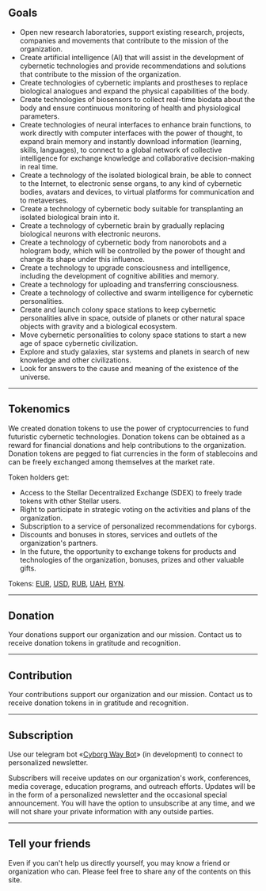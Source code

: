 <h2 id="header-2">Goals</h2>
<p>
  <ul>
    <li>Open new research laboratories, support existing research, projects, companies and movements that contribute to the mission of the organization.</li>
    <li>Create artificial intelligence (AI) that will assist in the development of cybernetic technologies and provide recommendations and solutions that contribute to the mission of the organization.</li>
    <li>Create technologies of cybernetic implants and prostheses to replace biological analogues and expand the physical capabilities of the body.</li>
    <li>Create technologies of biosensors to collect real-time biodata about the body and ensure continuous monitoring of health and physiological parameters.</li>
    <li>Create technologies of neural interfaces to enhance brain functions, to work directly with computer interfaces with the power of thought, to expand brain memory and instantly download information (learning, skills, languages), to connect to a global network of collective intelligence for exchange knowledge and collaborative decision-making in real time.</li>
    <li>Create a technology of the isolated biological brain, be able to connect to the Internet, to electronic sense organs, to any kind of cybernetic bodies, avatars and devices, to virtual platforms for communication and to metaverses.</li>
    <li>Create a technology of cybernetic body suitable for transplanting an isolated biological brain into it.</li>
    <li>Create a technology of cybernetic brain by gradually replacing biological neurons with electronic neurons.</li>
    <li>Create a technology of cybernetic body from nanorobots and a hologram body, which will be controlled by the power of thought and change its shape under this influence.</li>
    <li>Create a technology to upgrade consciousness and intelligence, including the development of cognitive abilities and memory.</li>
    <li>Create a technology for uploading and transferring consciousness.</li>
    <li>Create a technology of collective and swarm intelligence for cybernetic personalities.</li>
    <li>Create and launch colony space stations to keep cybernetic personalities alive in space, outside of planets or other natural space objects with gravity and a biological ecosystem.</li>
    <li>Move cybernetic personalities to colony space stations to start a new age of space cybernetic civilization.</li>
    <li>Explore and study galaxies, star systems and planets in search of new knowledge and other civilizations.</li>
    <li>Look for answers to the cause and meaning of the existence of the universe.</li>
  </ul>
</p>
<hr/>
<h2 id="header-2">Tokenomics</h2>
<p>
  We created donation tokens to use the power of cryptocurrencies to fund futuristic cybernetic technologies. Donation tokens can be obtained as a reward for financial donations and help contributions to the organization. Donation tokens are pegged to fiat currencies in the form of stablecoins and can be freely exchanged among themselves at the market rate.
</p>
<p>
  Token holders get:
  <ul>
    <li>Access to the Stellar Decentralized Exchange (SDEX) to freely trade tokens with other Stellar users.</li>
    <li>Right to participate in strategic voting on the activities and plans of the organization.</li>
    <li>Subscription to a service of personalized recommendations for cyborgs.</li>
    <li>Discounts and bonuses in stores, services and outlets of the organization's partners.</li>
    <li>In the future, the opportunity to exchange tokens for products and technologies of the organization, bonuses, prizes and other valuable gifts.</li>
  </ul>
</p>
<p>
  Tokens:
  <a href="https://stellar.expert/explorer/public/asset/EUR-GCIKFVTBQ4QPM3IWTOKXKLHKJLVJWHN6QAFIVMQEKGUPGBFLXMUGWXAB" target="_blank">EUR</a>,
  <a href="https://stellar.expert/explorer/public/asset/USD-GCIKFVTBQ4QPM3IWTOKXKLHKJLVJWHN6QAFIVMQEKGUPGBFLXMUGWXAB" target="_blank">USD</a>,
  <a href="https://stellar.expert/explorer/public/asset/RUB-GCIKFVTBQ4QPM3IWTOKXKLHKJLVJWHN6QAFIVMQEKGUPGBFLXMUGWXAB" target="_blank">RUB</a>,
  <a href="https://stellar.expert/explorer/public/asset/UAH-GCIKFVTBQ4QPM3IWTOKXKLHKJLVJWHN6QAFIVMQEKGUPGBFLXMUGWXAB" target="_blank">UAH</a>,
  <a href="https://stellar.expert/explorer/public/asset/BYN-GCIKFVTBQ4QPM3IWTOKXKLHKJLVJWHN6QAFIVMQEKGUPGBFLXMUGWXAB" target="_blank">BYN</a>.
</p>
<hr/>
<h2 id="header-2">Donation</h2>
<p>
  Your donations support our organization and our mission. Contact us to receive donation tokens in gratitude and recognition.
</p>
<hr/>
<h2 id="header-2">Contribution</h2>
<p>
  Your contributions support our organization and our mission. Contact us to receive donation tokens in in gratitude and recognition.
</p>
<hr/>
<h2 id="header-2">Subscription</h2>
<p>
  Use our telegram bot «<a href="https://t.me/cyborgway_bot" target="_blank">Cyborg Way Bot</a>» (in development) to connect to personalized newsletter.
</p>
<p>
  Subscribers will receive updates on our organization's work, conferences, media coverage, education programs, and outreach efforts. Updates will be in the form of a personalized newsletter and the occasional special announcement. You will have the option to unsubscribe at any time, and we will not share your private information with any outside parties.
</p>
<hr/>
<h2 id="header-2">Tell your friends</h2>
<p>
  Even if you can't help us directly yourself, you may know a friend or organization who can. Please feel free to share any of the contents on this site.
</p>
